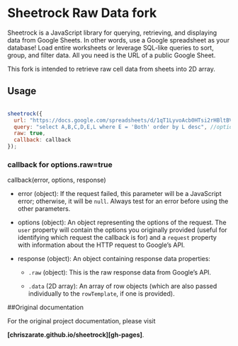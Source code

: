 # Sheetrock Raw Data fork


Sheetrock is a JavaScript library for querying, retrieving, and displaying data
from Google Sheets. In other words, use a Google spreadsheet as your database!
Load entire worksheets or leverage SQL-like queries to sort, group, and filter
data. All you need is the URL of a public Google Sheet.

This fork is intended to retrieve raw cell data from sheets into 2D array.

## Usage

```javascript

sheetrock({
  url: "https://docs.google.com/spreadsheets/d/1qT1LyvoAcb0HTsi2rHBltBVpUBumAUzT__rhMvrz5Rk/edit#gid=0",
  query: "select A,B,C,D,E,L where E = 'Both' order by L desc", //optional
  raw: true,
  callback: callback
});
```
### callback for options.raw=true

callback(error, options, response)

* error (object): If the request failed, this parameter will be a JavaScript
  error; otherwise, it will be `null`. Always test for an error before using
  the other parameters.

* options (object): An object representing the options of the request. The
  `user` property will contain the options you originally provided (useful for
  identifying which request the callback is for) and a `request` property with
  information about the HTTP request to Google’s API.

* response (object): An object containing response data properties:

  * `.raw` (object): This is the raw response data from Google’s API.

  * `.data` (2D array): An array of row objects (which are also passed individually to
    the `rowTemplate`, if one is provided).

##Original documentation

For the original project documentation, please visit

**[chriszarate.github.io/sheetrock][gh-pages]**.




